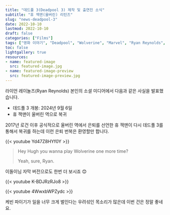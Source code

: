 ```yaml
---
title: "데드풀 3(Deadpool 3) 제작 및 출연진 소식"
subtitle: "휴 잭맨(울버린) 리턴즈"
slug: "news-deadpool-3"
date: 2022-10-10
lastmod: 2022-10-10
draft: false
categories: ["Films"]
tags: ["영화 이야기", "Deadpool", "Wolverine", "Marvel", "Ryan Reynolds", "Hugh Jackman"]
toc: false
lightgallery: true
resources:
- name: featured-image
  src: featured-image.jpg
- name: featured-image-preview
  src: featured-image-preview.jpg
---
```


라이언 레이놀즈(Ryan Reynolds) 본인의 소셜 미디어에서 다음과 같은 사실을 발표했습니다.

- 데드풀 3 개봉: 2024년 9월 6일
- 휴 잭맨이 울버린 역으로 복귀

2017년 로건 이후 공식적으로 울버린 역에서 은퇴를 선언한 휴 잭맨이 다시 데드풀 3를 통해서 복귀를 하는데 이런 은퇴 번복은 환영할만 합니다.

{{< youtube Yd47Z8HYf0Y >}}

> Hey Hugh you wanna play Wolverine one more time? 
> 
> Yeah, sure, Ryan.


이돌이님 자막 버전으로도 한번 더 보시죠 😊

{{< youtube K-BDJRzRJo8 >}}

{{< youtube 4WwxbWPZydc >}}

케빈 파이기가 일을 너무 크게 벌인다는 우려섞인 목소리가 많은데 이번 건은 정말 좋네요.



